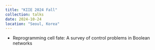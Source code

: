 ```yaml
---
title: "KIIE 2024 Fall"
collection: talks
date: 2024-10-24
location: "Seoul, Korea"
---
```


* Reprogramming cell fate: A survey of control problems in Boolean networks
